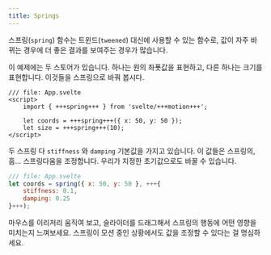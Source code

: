```yaml
---
title: Springs
---
```


스프링(`spring`) 함수는 트윈드(`tweened`) 대신에 사용할 수 있는 함수로, 값이 자주 바뀌는 경우에 더 좋은 결과를 보여주는 경우가 많습니다.

이 예제에는 두 스토어가 있습니다. 하나는 원의 좌푯값을 표현하고, 다른 하나는 크기를 표현합니다. 이것들을 스프링으로 바꿔 봅시다.

```svelte
/// file: App.svelte
<script>
	import { +++spring+++ } from 'svelte/+++motion+++';

	let coords = +++spring+++({ x: 50, y: 50 });
	let size = +++spring+++(10);
</script>
```

두 스프링 다 `stiffness` 와 `damping` 기본값을 가지고 있습니다. 이 값들은 스프링의, 흠... 스프링다움을 조정합니다. 우리가 지정한 초기값으로도 바꿀 수 있습니다.

```js
/// file: App.svelte
let coords = spring({ x: 50, y: 50 }, +++{
	stiffness: 0.1,
	damping: 0.25
}+++);
```

마우스를 이리저리 움직여 보고, 슬라이더를 드래그해서 스프링의 행동에 어떤 영향을 미치는지 느껴보세요. 스프링이 모션 중인 상황에서도 값을 조정할 수 있다는 걸 명심하세요.